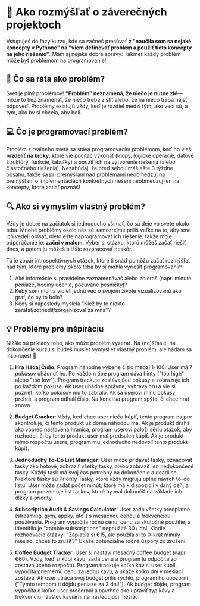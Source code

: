 # 🧩 Ako rozmýšľať o záverečných projektoch

Vstupuješ do fázy kurzu, kde sa začneš presúvať **z "naučila som sa nejaké koncepty v Pythone" na "viem definovať problém a použiť tieto koncepty na jeho riešenie"**. Mám aj nejaké dobré správy: Takmer každý problém môže byť problémom na programovanie!

## 🤔 Čo sa ráta ako problém?
Svet je plný problémov! **"Problém" neznamená, že niečo je nutne zlé**&mdash;môže to tiež znamenať, že niečo treba zistiť alebo, že na niečo treba nájsť odpoveď. Problémy existujú vždy, keď je rozdiel medzi tým, ako veci sú, a tým, ako by si chcela, aby boli.

## 💻 Čo je programovací problém?
Problém z reálneho sveta sa stáva programovacím problémom, keď ho vieš **rozdeliť na kroky**, ktoré vie počítač vykonať (loopy, logické operácie, dátové štruktúry, funkcie, tabuľky) a použiť ich na vytvorenie riešenia (alebo čiastočného riešenia). Nezabúdaj, že pred sebou máš ešte 3 týždne obsahu, takže sa pri premýšľaní nad problémami neobmedzuj na premýšľaní o implementáciách konkrétnych riešení neobmedzuj len na koncepty, ktoré zatiaľ poznáš!

## 🔍 Ako si vymyslím vlastný problém?
Vždy je dobré na začiatok si jednoducho všímať, čo sa deje vo svete okolo teba. Mnohé problémy okolo nás sú samozrejme príliš veľké na to, aby sme ich vedeli opísať, nieto ešte naprogramovať ich riešenie, takže moje odporúčanie je: **začni v malom**. Vyber si otázku, ktorú môžeš začať riešiť dnes, a potom ju môžeš bližšie rozpracovať neskôr.

Tu je zopár introspektívnych otázok, ktoré ti snáď pomôžu začať rozmýšľat nad tým, ktoré problémy okolo teba by si mohla vyriešiť programovaním:

1) Aké informácie si pravidelne zaznamenávaš alebo zbieraš (napr. minuté peniaze, hodiny učenia, počúvané pesničky)?
2) Keby som mohla vidieť jednu vec o svojom živote vizualizovanú ako graf, čo by to bolo?
3) Kedy si naposledy myslela "Kiež by to niekto zarátał/zotriedił/zorganizoval za mňa"?

## 💡 Problémy pre inšpiráciu
Nižšie sú príklady toho, ako môže problém vyzerať. Na (ne)šťasie, na dokončenie kurzu si budeš musieť vymyslieť vlastný problém, ale hádam sa inšpiruješ! 🙂

1) **Hra Hádaj Číslo**: Program náhodne vyberie číslo medzi 1-100. User má 7 pokusov uhádnuť ho. Po každom tipe program dáva hinty ("too high" alebo "too low"). Program trackuje zostávajúce pokusy a zobrazuje ich po každom pokuse. Ak user uhádne správne, vyhráva hru a vie si pozrieť, koľko pokusov mu to zabralo. Ak sa userovi minú pokusy, prehrá, a program odhalí číslo. Na konci sa program spýta, či chce hrať znova.

2) **Budget Cracker**: Vždy, keď chce user niečo kúpiť, tento program najprv skontroluje, či tento produkt už doma náhodou má. Ak je produkt drahší ako vopred nastavená hranica, program userovi položí sériu otázok, aby rozhodol, či by tento produkt user mal predsalen kúpiť. Ak je produkt mimo rozpočtu usera, program mu jednoducho nedovolí tento produkt kúpiť.

3) **Jednoduchý To-Do List Manager**: User môže pridávať tasky, označovať tasky ako hotové, zobraziť všetky tasky, alebo zobraziť len nedokončené tasky. Každý task má svoj čas potrebný na dokončenie a deadline. Niektoré tasky sú Priority Tasky, ktoré vždy migrujú úplne navrch to-do listu. User môže zadať počet minút, ktoré má k dispozícii v daný deň, a program prezentuje list taskov, ktoré by mal dokončiť na základe ich dĺžky a priority.

4) **Subscription Audit & Savings Calculator**: User zadá všetky predplatné (streaming, gym, appky, atď.) s mesačnou cenou a frekvenciou používania. Program vypočíta ročnú cenu, cenu za skutočné použitie, a identifikuje "zombie subscriptions" nepoužité 30+ dní. Kladie rozhodvacie otázky: "Zaplatila si €15, ale použila si to 0-krát minulý mesiac, chceš to zrušiť?" Ukáže potenciálne ročné úspory zo zrušení.

5) **Coffee Budget Tracker**: User si nastaví mesačný coffee budget (napr. €60). Vždy, keď si kúpi kávu, zadá cenu a program ju odpočíta zo zostávajúceho rozpočtu. Program trackuje koľko káv si user kúpil, vypočíta priemernú cenu za jednu kávu, a ukáže koľko dní v mesiaci zostáva. Ak user utráca svoj budget príliš rýchlo, program ho upozorní ("Týmto tempom ti dôjdu peniaze za 3 dni!"). Ak budget dôjde, program vypočíta o koľko user prečerpal a navrhne ako upraviť typ kávy a frekvenciu návštev kaviarní na nasledujúci mesiac.


